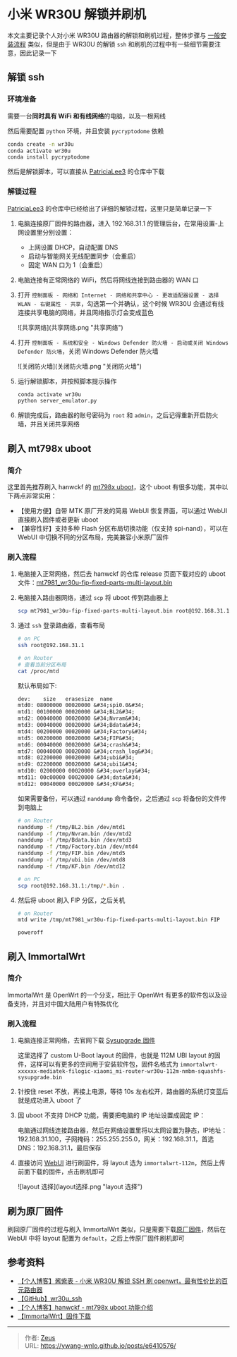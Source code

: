 # 小米 WR30U 解锁并刷机


本文主要记录个人对小米 WR30U 路由器的解锁和刷机过程，整体步骤与 [一般安装流程](/posts/8507aaa1/#一般安装流程) 类似，但是由于 WR30U 的解锁 `ssh` 和刷机的过程中有一些细节需要注意，因此记录一下

## 解锁 ssh

### 环境准备

需要一台**同时具有 WiFi 和有线网络**的电脑，以及一根网线

然后需要配置 `python` 环境，并且安装 `pycryptodome` 依赖

```bash
conda create -n wr30u
conda activate wr30u
conda install pycryptodome
```

然后是解锁脚本，可以直接从 [PatriciaLee3](https://github.com/PatriciaLee3/wr30u_ssh/blob/main/server_emulator.py) 的仓库中下载

### 解锁过程

[PatriciaLee3](https://github.com/PatriciaLee3/wr30u_ssh/blob/main/README.md) 的仓库中已经给出了详细的解锁过程，这里只是简单记录一下

1. 电脑连接原厂固件的路由器，进入 192.168.31.1 的管理后台，在常用设置-上网设置里分别设置：

   - 上网设置 DHCP，自动配置 DNS
   - 启动与智能网关无线配置同步（会重启）
   - 固定 WAN 口为 1（会重启）

2. 电脑连接有正常网络的 WiFi，然后将网线连接到路由器的 WAN 口

3. 打开 `控制面板 - 网络和 Internet - 网络和共享中心 - 更改适配器设置 - 选择 WLAN - 右键属性 - 共享`，勾选第一个并确认，这个时候 WR30U 会通过有线连接共享电脑的网络，并且网络指示灯会变成蓝色

    ![共享网络](共享网络.png &#34;共享网络&#34;)

4. 打开 `控制面板 - 系统和安全 - Windows Defender 防火墙 - 启动或关闭 Windows Defender 防火墙`，关闭 Windows Defender 防火墙

    ![关闭防火墙](关闭防火墙.png &#34;关闭防火墙&#34;)

5. 运行解锁脚本，并按照脚本提示操作

    ```bash
    conda activate wr30u
    python server_emulator.py
    ```

6. 解锁完成后，路由器的账号密码为 `root` 和 `admin`，之后记得重新开启防火墙，并且关闭共享网络

## 刷入 mt798x uboot

### 简介

这里首先推荐刷入 hanwckf 的 [mt798x uboot](https://cmi.hanwckf.top/p/mt798x-uboot-usage)，这个 uboot 有很多功能，其中以下两点非常实用：

- 【使用方便】自带 MTK 原厂开发的简易 WebUI 恢复界面，可以通过 WebUI 直接刷入固件或者更新 uboot
- 【兼容性好】支持多种 Flash 分区布局切换功能（仅支持 spi-nand），可以在 WebUI 中切换不同的分区布局，完美兼容小米原厂固件

### 刷入流程

1. 电脑接入正常网络，然后去 hanwckf 的仓库 release 页面下载对应的 uboot 文件：[mt7981_wr30u-fip-fixed-parts-multi-layout.bin](https://github.com/hanwckf/bl-mt798x/releases)
2. 电脑接入路由器网络，通过 `scp` 将 uboot 传到路由器上

    ```bash
    scp mt7981_wr30u-fip-fixed-parts-multi-layout.bin root@192.168.31.1:/tmp
    ```

3. 通过 `ssh` 登录路由器，查看布局

    ```bash
    # on PC
    ssh root@192.168.31.1

    # on Router
    # 查看当前分区布局
    cat /proc/mtd
    ```

    默认布局如下:

    ```txt
    dev:    size   erasesize  name
    mtd0: 08000000 00020000 &#34;spi0.0&#34;
    mtd1: 00100000 00020000 &#34;BL2&#34;
    mtd2: 00040000 00020000 &#34;Nvram&#34;
    mtd3: 00040000 00020000 &#34;Bdata&#34;
    mtd4: 00200000 00020000 &#34;Factory&#34;
    mtd5: 00200000 00020000 &#34;FIP&#34;
    mtd6: 00040000 00020000 &#34;crash&#34;
    mtd7: 00040000 00020000 &#34;crash_log&#34;
    mtd8: 02200000 00020000 &#34;ubi&#34;
    mtd9: 02200000 00020000 &#34;ubi1&#34;
    mtd10: 02000000 00020000 &#34;overlay&#34;
    mtd11: 00c00000 00020000 &#34;data&#34;
    mtd12: 00040000 00020000 &#34;KF&#34;
    ```

    如果需要备份，可以通过 `nanddump` 命令备份，之后通过 `scp` 将备份的文件传到电脑上

    ```bash
    # on Router
    nanddump -f /tmp/BL2.bin /dev/mtd1
    nanddump -f /tmp/Nvram.bin /dev/mtd2
    nanddump -f /tmp/Bdata.bin /dev/mtd3
    nanddump -f /tmp/Factory.bin /dev/mtd4
    nanddump -f /tmp/FIP.bin /dev/mtd5
    nanddump -f /tmp/ubi.bin /dev/mtd8
    nanddump -f /tmp/KF.bin /dev/mtd12

    # on PC
    scp root@192.168.31.1:/tmp/*.bin .
    ```

4. 然后将 uboot 刷入 FIP 分区，之后关机

    ```bash
    # on Router
    mtd write /tmp/mt7981_wr30u-fip-fixed-parts-multi-layout.bin FIP

    poweroff
    ```

## 刷入 ImmortalWrt

### 简介

ImmortalWrt 是 OpenWrt 的一个分支，相比于 OpenWrt 有更多的软件包以及设备支持，并且对中国大陆用户有特殊优化

### 刷入流程

1. 电脑连接正常网络，去官网下载 [Sysupgrade 固件](https://firmware-selector.immortalwrt.org/?version=23.05-SNAPSHOT&amp;target=mediatek%2Ffilogic&amp;id=xiaomi_mi-router-wr30u-112m-nmbm)

    这里选择了 custom U-Boot layout 的固件，也就是 112M UBI layout 的固件，这样可以有更多的空间用于安装软件包，固件名格式为 `immortalwrt-xxxxxx-mediatek-filogic-xiaomi_mi-router-wr30u-112m-nmbm-squashfs-sysupgrade.bin`

2. 针按住 reset 不放，再接上电源，等待 10s 左右松开，路由器的系统灯变蓝后就是成功进入 uboot 了

3. 因 uboot 不支持 DHCP 功能，需要把电脑的 IP 地址设置成固定 IP：

    电脑通过网线连接路由器，然后在网络设置里将以太网设置为静态，IP地址：192.168.31.100，子网掩码：255.255.255.0，网关：192.168.31.1，首选 DNS：192.168.31.1，最后保存

4. 直接访问 [WebUI](http://192.168.31.1) 进行刷固件，将 layout 选为 `immortalwrt-112m`，然后上传前面下载的固件，点击刷机即可

    ![layout 选择](layout选择.png &#34;layout 选择&#34;)

## 刷为原厂固件

刷回原厂固件的过程与刷入 ImmortalWrt 类似，只是需要下载[原厂固件](https://github.com/hanwckf/xiaomi-router-stock-ubi-bin)，然后在 WebUI 中将 layout 配置为 `default`，之后上传原厂固件刷机即可

## 参考资料

- [【个人博客】酱紫表 - 小米 WR30U 解锁 SSH 刷 openwrt，最有性价比的百元路由器](https://blog.qust.me/wr30u)
- [【GitHub】wr30u_ssh](https://github.com/PatriciaLee3/wr30u_ssh)
- [【个人博客】hanwckf - mt798x uboot 功能介绍](https://cmi.hanwckf.top/p/mt798x-uboot-usage)
- [【ImmortalWrt】固件下载](https://firmware-selector.immortalwrt.org/)


---

> 作者: [Zeus](https://github.com/ywang-wnlo)  
> URL: https://ywang-wnlo.github.io/posts/e6410576/  

